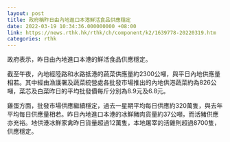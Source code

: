 ```yaml
---
layout: post
title: 政府稱昨日由內地進口本港鮮活食品供應穩定
date: 2022-03-19 10:34:36.000000000 +08:00
link: https://news.rthk.hk/rthk/ch/component/k2/1639778-20220319.htm
categories: rthk
---
```


政府表示，昨日由內地進口本港的鮮活食品供應穩定。

截至午夜，內地經陸路和水路抵港的蔬菜供應量約2300公噸，與平日內地供應量相若。其中經由漁護署及蔬菜統營處各批發市場推出的內地供港蔬菜約為826公噸，菜芯及白菜昨日的平均批發價每斤分別為8.9元及6.8元。

雞蛋方面，批發市場供應繼續穩定，過去一星期平均每日供應約320萬隻，與去年平均每日供應量相若。昨日內地進口本港的冰鮮豬肉貨量約37公噸，而活豬供應亦充裕。地供港冰鮮家禽昨日貨量超過12萬隻，本地屠宰的活雞則超過8700隻，供應穩定。
